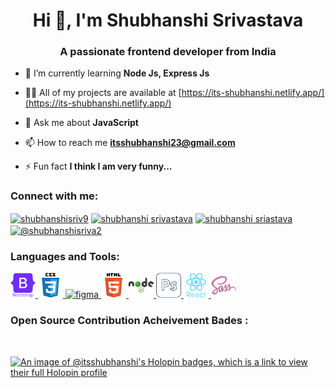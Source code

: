 <h1 align="center">Hi 👋, I'm Shubhanshi Srivastava</h1>
<h3 align="center">A passionate frontend developer from India</h3>

- 🌱 I’m currently learning **Node Js, Express Js**

- 👨‍💻 All of my projects are available at [https://its-shubhanshi.netlify.app/](https://its-shubhanshi.netlify.app/)

- 💬 Ask me about **JavaScript**

- 📫 How to reach me **itsshubhanshi23@gmail.com**

- ⚡ Fun fact **I think I am very funny...**

<h3 align="left">Connect with me:</h3>
<p align="left">
<a href="https://twitter.com/shubhanshisriv9" target="blank"><img align="center" src="https://raw.githubusercontent.com/rahuldkjain/github-profile-readme-generator/master/src/images/icons/Social/twitter.svg" alt="shubhanshisriv9" height="30" width="40" /></a>
<a href="https://linkedin.com/in/shubhanshi srivastava" target="blank"><img align="center" src="https://raw.githubusercontent.com/rahuldkjain/github-profile-readme-generator/master/src/images/icons/Social/linked-in-alt.svg" alt="shubhanshi srivastava" height="30" width="40" /></a>
<a href="https://fb.com/shubhanshi sriastava" target="blank"><img align="center" src="https://raw.githubusercontent.com/rahuldkjain/github-profile-readme-generator/master/src/images/icons/Social/facebook.svg" alt="shubhanshi sriastava" height="30" width="40" /></a>
<a href="https://www.hackerrank.com/@shubhanshisriva2" target="blank"><img align="center" src="https://raw.githubusercontent.com/rahuldkjain/github-profile-readme-generator/master/src/images/icons/Social/hackerrank.svg" alt="@shubhanshisriva2" height="30" width="40" /></a>
</p>

<h3 align="left">Languages and Tools:</h3>
<p align="left"> <a href="https://getbootstrap.com" target="_blank" rel="noreferrer"> <img src="https://raw.githubusercontent.com/devicons/devicon/master/icons/bootstrap/bootstrap-plain-wordmark.svg" alt="bootstrap" width="40" height="40"/> </a> <a href="https://www.w3schools.com/css/" target="_blank" rel="noreferrer"> <img src="https://raw.githubusercontent.com/devicons/devicon/master/icons/css3/css3-original-wordmark.svg" alt="css3" width="40" height="40"/> </a> <a href="https://www.figma.com/" target="_blank" rel="noreferrer"> <img src="https://www.vectorlogo.zone/logos/figma/figma-icon.svg" alt="figma" width="40" height="40"/> </a> <a href="https://www.w3.org/html/" target="_blank" rel="noreferrer"> <img src="https://raw.githubusercontent.com/devicons/devicon/master/icons/html5/html5-original-wordmark.svg" alt="html5" width="40" height="40"/> </a> <a href="https://nodejs.org" target="_blank" rel="noreferrer"> <img src="https://raw.githubusercontent.com/devicons/devicon/master/icons/nodejs/nodejs-original-wordmark.svg" alt="nodejs" width="40" height="40"/> </a> <a href="https://www.photoshop.com/en" target="_blank" rel="noreferrer"> <img src="https://raw.githubusercontent.com/devicons/devicon/master/icons/photoshop/photoshop-line.svg" alt="photoshop" width="40" height="40"/> </a> <a href="https://reactjs.org/" target="_blank" rel="noreferrer"> <img src="https://raw.githubusercontent.com/devicons/devicon/master/icons/react/react-original-wordmark.svg" alt="react" width="40" height="40"/> </a> <a href="https://sass-lang.com" target="_blank" rel="noreferrer"> <img src="https://raw.githubusercontent.com/devicons/devicon/master/icons/sass/sass-original.svg" alt="sass" width="40" height="40"/> </a> </p>

<h3 align="left">Open Source Contribution Acheivement Bades :</h3>
<br/>

[![An image of @itsshubhanshi's Holopin badges, which is a link to view their full Holopin profile](https://holopin.me/itsshubhanshi)](https://holopin.io/@itsshubhanshi)



